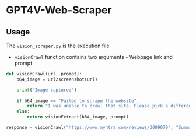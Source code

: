 # GPT4V-Web-Scraper

## Usage
The `vision_scraper.py` is the execution file

- `visionCrawl` function contains two arguments - Webpage link and prompt

```python
def visionCrawl(url, prompt):
    b64_image = url2screenshot(url)

    print("Image captured")
    
    if b64_image == "Failed to scrape the website":
        return "I was unable to crawl that site. Please pick a different one."
    else:
        return visionExtract(b64_image, prompt)

response = visionCrawl("https://www.myntra.com/reviews/3009070", "Summarize the reviews")
```